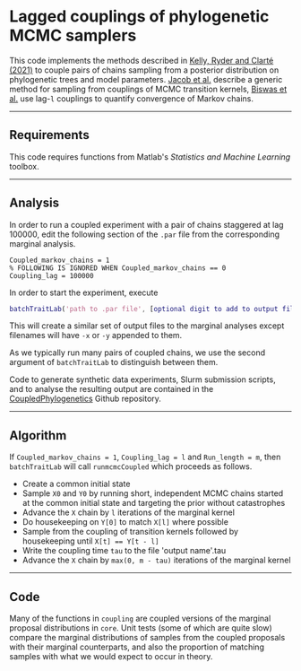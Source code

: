 # Lagged couplings of phylogenetic MCMC samplers

This code implements the methods described in [Kelly, Ryder and Clarté (2021)][1] to couple pairs of chains sampling from a posterior distribution on phylogenetic trees and model parameters. [Jacob et al.][2] describe a generic method for sampling from couplings of MCMC transition kernels, [Biswas et al.][3] use lag-`l` couplings to quantify convergence of Markov chains.

---

## Requirements

This code requires functions from Matlab's _Statistics and Machine Learning_ toolbox.

---

## Analysis

In order to run a coupled experiment with a pair of chains staggered at lag 100000, edit the following section of the `.par` file from the corresponding marginal analysis.
```
Coupled_markov_chains = 1
% FOLLOWING IS IGNORED WHEN Coupled_markov_chains == 0
Coupling_lag = 100000
```
In order to start the experiment, execute
```matlab
batchTraitLab('path to .par file', [optional digit to add to output file names]);
```
This will create a similar set of output files to the marginal analyses except filenames will have `-x` or `-y` appended to them.

As we typically run many pairs of coupled chains, we use the second argument of `batchTraitLab` to distinguish between them.

Code to generate synthetic data experiments, Slurm submission scripts, and to analyse the resulting output are contained in the [CoupledPhylogenetics](https://github.com/lukejkelly/CoupledPhylogenetics) Github repository.

---

## Algorithm

If `Coupled_markov_chains = 1`, `Coupling_lag = l` and `Run_length = m`, then `batchTraitLab` will call `runmcmcCoupled` which proceeds as follows.
* Create a common initial state
* Sample `X0` and `Y0` by running short, independent MCMC chains started at the common initial state and targeting the prior without catastrophes
* Advance the `X` chain by `l` iterations of the marginal kernel
* Do housekeeping on `Y[0]` to match `X[l]` where possible
* Sample from the coupling of transition kernels followed by housekeeping until `X[t] == Y[t - l]`
* Write the coupling time `tau` to the file 'output name'.tau
* Advance the `X` chain by `max(0, m - tau)` iterations of the marginal kernel

---

## Code

Many of the functions in `coupling` are coupled versions of the marginal proposal distributions in `core`. Unit tests (some of which are quite slow) compare the marginal distributions of samples from the coupled proposals with their marginal counterparts, and also the proportion of matching samples with what we would expect to occur in theory.

[1]: https://arxiv.org/pdf/2108.13328.pdf
[2]: https://rss.onlinelibrary.wiley.com/doi/10.1111/rssb.12336
[3]: https://papers.nips.cc/paper/2019/hash/aec851e565646f6835e915293381e20a-Abstract.html
